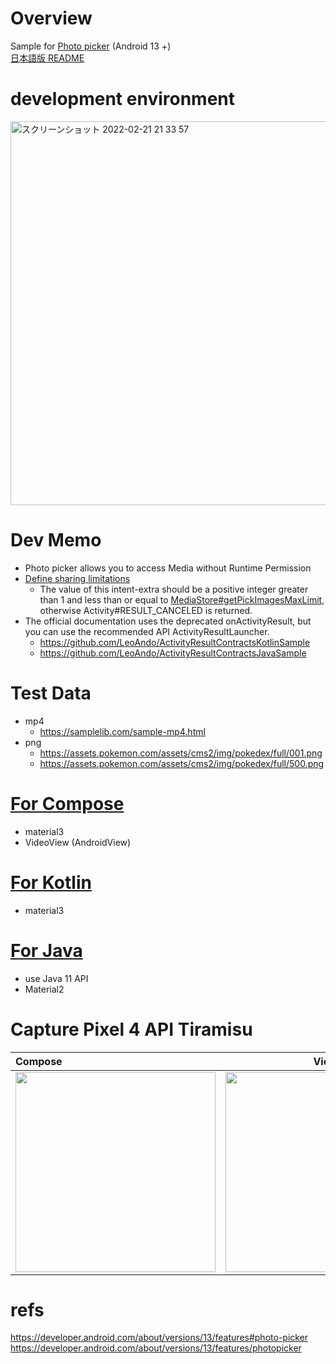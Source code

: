 # Overview

Sample for [Photo picker](https://developer.android.com/about/versions/13/features#photo-picker) (Android 13 +)<br>
[日本語版 README](https://github.com/LeoAndo/android-photo-picker-samples/tree/main/README_JP)

# development environment
<img width="614" alt="スクリーンショット 2022-02-21 21 33 57" src="https://user-images.githubusercontent.com/16476224/154956110-46c5f9ac-53b9-4469-af07-40f36bcabf57.png">


# Dev Memo
- Photo picker allows you to access Media without Runtime Permission
- [Define sharing limitations](https://developer.android.com/about/versions/13/features/photopicker#define_sharing_limitations)
  - The value of this intent-extra should be a positive integer greater than 1 and less than or equal to [MediaStore#getPickImagesMaxLimit](https://developer.android.com/reference/android/provider/MediaStore#getPickImagesMaxLimit()), otherwise Activity#RESULT_CANCELED is returned.
- The official documentation uses the deprecated onActivityResult, but you can use the recommended API ActivityResultLauncher.
  - https://github.com/LeoAndo/ActivityResultContractsKotlinSample
  - https://github.com/LeoAndo/ActivityResultContractsJavaSample 


# Test Data
- mp4
  - https://samplelib.com/sample-mp4.html
- png
  - https://assets.pokemon.com/assets/cms2/img/pokedex/full/001.png
  - https://assets.pokemon.com/assets/cms2/img/pokedex/full/500.png 

# [For Compose](https://github.com/LeoAndo/android-photo-picker-samples/tree/main/PhotoPickerComposeSample)
- material3
- VideoView (AndroidView)

# [For Kotlin](https://github.com/LeoAndo/android-photo-picker-samples/tree/main/PhotoPickerKotlinSample)
- material3

# [For Java](https://github.com/LeoAndo/android-photo-picker-samples/tree/main/PhotoPickerJavaSample)
- use Java 11 API
- Material2

# Capture Pixel 4 API Tiramisu

| Compose | View |
|:---|:---:|
|<img src="https://github.com/LeoAndo/android-photo-picker-samples/blob/main/PhotoPickerComposeSample/capture.gif" width=320 /> |<img src="https://github.com/LeoAndo/android-photo-picker-samples/blob/main/PhotoPickerJavaSample/capture.gif" width=320 /> |

# refs
https://developer.android.com/about/versions/13/features#photo-picker<br>
https://developer.android.com/about/versions/13/features/photopicker<br>
